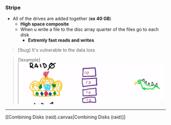 ### Stripe 
- All of the drives are added together (**ex 40 GB**)
	- **High  space composite**
	- When u write a file to the disc array quarter of the files  go to each disk
		- **Extremly fast   reads and writes**

>[!bug] It's vulnerable to the data loss

>[!example]
![Pasted_image_20240425180738.png](/static/Pasted_image_20240425180738.png)

----
[[Combining Disks (raid).canvas|Combining Disks (raid)]]